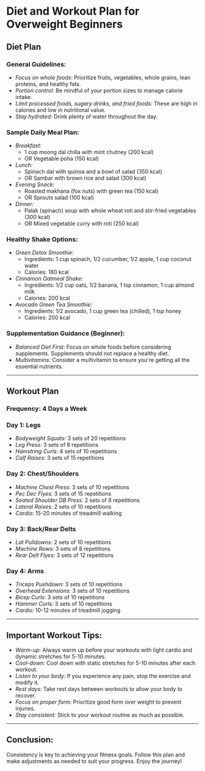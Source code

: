 # Diet and Workout Plan for Overweight Beginners

## Diet Plan

### General Guidelines:
- *Focus on whole foods:* Prioritize fruits, vegetables, whole grains, lean proteins, and healthy fats.
- *Portion control:* Be mindful of your portion sizes to manage calorie intake.
- *Limit processed foods, sugary drinks, and fried foods:* These are high in calories and low in nutritional value.
- *Stay hydrated:* Drink plenty of water throughout the day.

### Sample Daily Meal Plan:
- *Breakfast:*
  - 1 cup moong dal chilla with mint chutney (200 kcal) 
  - OR Vegetable poha (150 kcal)
- *Lunch:*
  - Spinach dal with quinoa and a bowl of salad (350 kcal)
  - OR Sambar with brown rice and salad (300 kcal)
- *Evening Snack:*
  - Roasted makhana (fox nuts) with green tea (150 kcal)
  - OR Sprouts salad (100 kcal)
- *Dinner:*
  - Palak (spinach) soup with whole wheat roti and stir-fried vegetables (300 kcal)
  - OR Mixed vegetable curry with roti (250 kcal)

### Healthy Shake Options:
- *Green Detox Smoothie:* 
  - Ingredients: 1 cup spinach, 1/2 cucumber, 1/2 apple, 1 cup coconut water
  - Calories: 180 kcal
- *Cinnamon Oatmeal Shake:* 
  - Ingredients: 1/2 cup oats, 1/2 banana, 1 tsp cinnamon, 1 cup almond milk
  - Calories: 200 kcal
- *Avocado Green Tea Smoothie:* 
  - Ingredients: 1/2 avocado, 1 cup green tea (chilled), 1 tsp honey
  - Calories: 200 kcal

### Supplementation Guidance (Beginner):
- *Balanced Diet First:* Focus on whole foods before considering supplements. Supplements should not replace a healthy diet.
- *Multivitamins:* Consider a multivitamin to ensure you're getting all the essential nutrients.

---

## Workout Plan

### Frequency: 4 Days a Week

### Day 1: Legs
- *Bodyweight Squats:* 3 sets of 20 repetitions
- *Leg Press:* 3 sets of 8 repetitions
- *Hamstring Curls:* 4 sets of 10 repetitions
- *Calf Raises:* 3 sets of 15 repetitions

### Day 2: Chest/Shoulders
- *Machine Chest Press:* 3 sets of 10 repetitions
- *Pec Dec Flyes:* 3 sets of 15 repetitions
- *Seated Shoulder DB Press:* 2 sets of 8 repetitions
- *Lateral Raises:* 2 sets of 10 repetitions
- *Cardio:* 15-20 minutes of treadmill walking

### Day 3: Back/Rear Delts
- *Lat Pulldowns:* 2 sets of 10 repetitions
- *Machine Rows:* 3 sets of 8 repetitions
- *Rear Delt Flyes:* 3 sets of 12 repetitions

### Day 4: Arms
- *Triceps Pushdown:* 3 sets of 10 repetitions
- *Overhead Extensions:* 3 sets of 10 repetitions
- *Bicep Curls:* 3 sets of 10 repetitions
- *Hammer Curls:* 3 sets of 10 repetitions
- *Cardio:* 10-12 minutes of treadmill jogging

---

## Important Workout Tips:
- *Warm-up:* Always warm up before your workouts with light cardio and dynamic stretches for 5-10 minutes.
- *Cool-down:* Cool down with static stretches for 5-10 minutes after each workout.
- *Listen to your body:* If you experience any pain, stop the exercise and modify it.
- *Rest days:* Take rest days between workouts to allow your body to recover.
- *Focus on proper form:* Prioritize good form over weight to prevent injuries.
- *Stay consistent:* Stick to your workout routine as much as possible.

---

## Conclusion:
Consistency is key to achieving your fitness goals. Follow this plan and make adjustments as needed to suit your progress. Enjoy the journey!